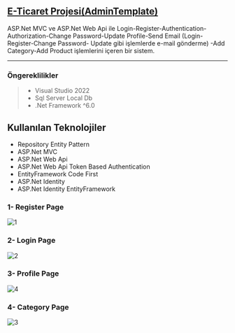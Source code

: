 ## <a href="https://github.com/serkanozsoz/.NetPractices/tree/master/AdminTemplate">E-Ticaret Projesi(AdminTemplate)</a>

ASP.Net MVC ve ASP.Net Web Api ile Login-Register-Authentication-Authorization-Change Password-Update Profile-Send Email (Login-Register-Change Password- Update gibi işlemlerde e-mail gönderme) -Add Category-Add Product işlemlerini içeren bir sistem.

----------
### Öngereklilikler

> - Visual Studio 2022
> - Sql Server Local Db
> - .Net Framework ^6.0

## Kullanılan Teknolojiler ##

 - Repository Entity Pattern
 - ASP.Net MVC 
 - ASP.Net Web Api 
 - ASP.Net Web Api Token Based Authentication
 - EntityFramework Code First
 - ASP.Net Identity
 - ASP.Net Identity EntityFramework
 
 ### 1- Register Page
 ![1](https://user-images.githubusercontent.com/100076932/167493703-21b4f6c8-9acd-4ec6-9155-3261537501fe.png)
 
 ### 2- Login Page
 ![2](https://user-images.githubusercontent.com/100076932/167494061-2c8d9cfe-2fb9-4cc6-bbfe-701a91914af8.png)
 
 ### 3- Profile Page
 ![4](https://user-images.githubusercontent.com/100076932/167494185-60fcc818-208c-4931-b5c4-8dbaeb7db0ba.png)
 
 ### 4- Category Page
 ![3](https://user-images.githubusercontent.com/100076932/167494300-f2e75191-1580-463e-ace8-6f6c353bfa19.png)
 
 
 
